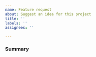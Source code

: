 ```yaml
---
name: Feature request
about: Suggest an idea for this project
title: ''
labels: ''
assignees: ''

---
```


### Summary

<!--
Describe in detail what you propose, show (preferable) code examples, and also signal if you're willing to work on it!
-->
